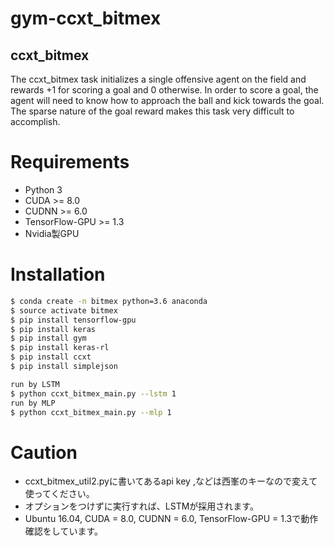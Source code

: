 # gym-ccxt_bitmex


## ccxt_bitmex

The ccxt_bitmex task initializes a single offensive agent on the field and rewards +1 for scoring a goal and 0 otherwise. In order to score a goal, the agent will need to know how to approach the ball and kick towards the goal. The sparse nature of the goal reward makes this task very difficult to accomplish.

# Requirements
* Python 3
* CUDA >= 8.0
* CUDNN >= 6.0
* TensorFlow-GPU >= 1.3
* Nvidia製GPU

# Installation

```bash
$ conda create -n bitmex python=3.6 anaconda
$ source activate bitmex
$ pip install tensorflow-gpu
$ pip install keras
$ pip install gym
$ pip install keras-rl
$ pip install ccxt
$ pip install simplejson

run by LSTM
$ python ccxt_bitmex_main.py --lstm 1
run by MLP
$ python ccxt_bitmex_main.py --mlp 1

```

# Caution
* ccxt_bitmex_util2.pyに書いてあるapi key ,などは西峯のキーなので変えて使ってください。 
* オプションをつけずに実行すれば、LSTMが採用されます。
* Ubuntu 16.04, CUDA = 8.0, CUDNN = 6.0, TensorFlow-GPU = 1.3で動作確認をしています。